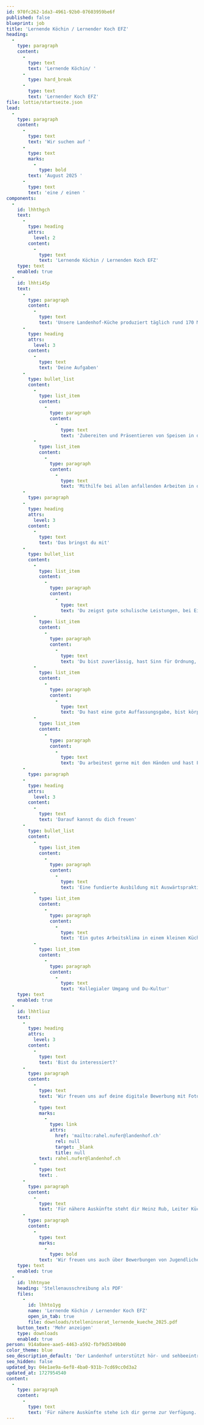 ```yaml
---
id: 970fc262-1da3-4961-92b0-07603959be6f
published: false
blueprint: job
title: 'Lernende Köchin / Lernender Koch EFZ'
heading:
  -
    type: paragraph
    content:
      -
        type: text
        text: 'Lernende Köchin/ '
      -
        type: hard_break
      -
        type: text
        text: 'Lernender Koch EFZ'
file: lottie/startseite.json
lead:
  -
    type: paragraph
    content:
      -
        type: text
        text: 'Wir suchen auf '
      -
        type: text
        marks:
          -
            type: bold
        text: 'August 2025 '
      -
        type: text
        text: 'eine / einen '
components:
  -
    id: lhhthgch
    text:
      -
        type: heading
        attrs:
          level: 2
        content:
          -
            type: text
            text: 'Lernende Köchin / Lernenden Koch EFZ'
    type: text
    enabled: true
  -
    id: lhhti45p
    text:
      -
        type: paragraph
        content:
          -
            type: text
            text: 'Unsere Landenhof-Küche produziert täglich rund 170 Mittagessen und 15 Nachtessen für die Tagesschule und die Mitarbeitenden. Dazu kommen diverse kleinere und grössere Anlässe, welche von der Küche betreut werden. Die Lehrzeit am Landenhof wird mit externen Praktika in Hotel- und Restaurationsbetrieben ergänzt, um alle Lehrziele abdecken zu können.'
      -
        type: heading
        attrs:
          level: 3
        content:
          -
            type: text
            text: 'Deine Aufgaben'
      -
        type: bullet_list
        content:
          -
            type: list_item
            content:
              -
                type: paragraph
                content:
                  -
                    type: text
                    text: 'Zubereiten und Präsentieren von Speisen in der warmen und kalten Küche'
          -
            type: list_item
            content:
              -
                type: paragraph
                content:
                  -
                    type: text
                    text: 'Mithilfe bei allen anfallenden Arbeiten in der Küche'
      -
        type: paragraph
      -
        type: heading
        attrs:
          level: 3
        content:
          -
            type: text
            text: 'Das bringst du mit'
      -
        type: bullet_list
        content:
          -
            type: list_item
            content:
              -
                type: paragraph
                content:
                  -
                    type: text
                    text: 'Du zeigst gute schulische Leistungen, bei Eignung kann die Berufsmaturität absolviert werden'
          -
            type: list_item
            content:
              -
                type: paragraph
                content:
                  -
                    type: text
                    text: 'Du bist zuverlässig, hast Sinn für Ordnung, Sauberkeit und Sorgfalt'
          -
            type: list_item
            content:
              -
                type: paragraph
                content:
                  -
                    type: text
                    text: 'Du hast eine gute Auffassungsgabe, bist körperlich fit und ausdauernd'
          -
            type: list_item
            content:
              -
                type: paragraph
                content:
                  -
                    type: text
                    text: 'Du arbeitest gerne mit den Händen und hast Freude am Umgang mit Lebensmitteln'
      -
        type: paragraph
      -
        type: heading
        attrs:
          level: 3
        content:
          -
            type: text
            text: 'Darauf kannst du dich freuen'
      -
        type: bullet_list
        content:
          -
            type: list_item
            content:
              -
                type: paragraph
                content:
                  -
                    type: text
                    text: 'Eine fundierte Ausbildung mit Auswärtspraktika in Partnerbetrieben'
          -
            type: list_item
            content:
              -
                type: paragraph
                content:
                  -
                    type: text
                    text: 'Ein gutes Arbeitsklima in einem kleinen Küchenteam'
          -
            type: list_item
            content:
              -
                type: paragraph
                content:
                  -
                    type: text
                    text: 'Kollegialer Umgang und Du-Kultur'
    type: text
    enabled: true
  -
    id: lhhtliuz
    text:
      -
        type: heading
        attrs:
          level: 3
        content:
          -
            type: text
            text: 'Bist du interessiert?'
      -
        type: paragraph
        content:
          -
            type: text
            text: 'Wir freuen uns auf deine digitale Bewerbung mit Foto, Motivationsschreiben, Kopien der Schulzeugnisse, Schnupperberichten und Checks an '
          -
            type: text
            marks:
              -
                type: link
                attrs:
                  href: 'mailto:rahel.nufer@landenhof.ch'
                  rel: null
                  target: _blank
                  title: null
            text: rahel.nufer@landenhof.ch
          -
            type: text
            text: .
      -
        type: paragraph
        content:
          -
            type: text
            text: 'Für nähere Auskünfte steht dir Heinz Rub, Leiter Küche unter 062 737 05 29 telefonisch zur Verfügung.'
      -
        type: paragraph
        content:
          -
            type: text
            marks:
              -
                type: bold
            text: 'Wir freuen uns auch über Bewerbungen von Jugendlichen mit Hör- oder Sehbeeinträchtigungen!'
    type: text
    enabled: true
  -
    id: lhhtnyae
    heading: 'Stellenausschreibung als PDF'
    files:
      -
        id: lhhto1yg
        name: 'Lernende Köchin / Lernender Koch EFZ'
        open_in_tab: true
        file: downloads/stelleninserat_lernende_kueche_2025.pdf
    button_text: 'Mehr anzeigen'
    type: downloads
    enabled: true
person: 914a0aee-aae5-4463-a592-fbf9d5349b00
color_theme: blue
seo_description_default: 'Der Landenhof unterstützt hör- und sehbeeinträchtigte Kinder & Jugendliche in ihrem selbstbestimmten Leben durch Förderung ihrer Fähigkeiten & Entwicklung'
seo_hidden: false
updated_by: 04e1ae9a-6ef8-4ba0-931b-7cd69cc0d3a2
updated_at: 1727954540
content:
  -
    type: paragraph
    content:
      -
        type: text
        text: 'Für nähere Auskünfte stehe ich dir gerne zur Verfügung.'
---
```


